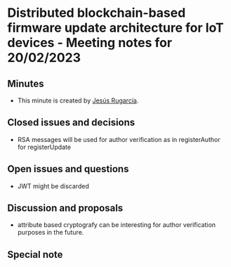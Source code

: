 # Distributed blockchain-based firmware update architecture for IoT devices - Meeting notes for 20/02/2023

## Minutes

- This minute is created by [Jesús Rugarcía](https://github.com/jesusrugarcia).

## Closed issues and decisions

- RSA messages will be used for author verification as in registerAuthor for registerUpdate
## Open issues and questions
- JWT might be discarded

## Discussion and proposals
- attribute based cryptografy can be interesting for author verification purposes in the future.

## Special note
